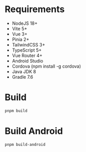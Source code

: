 # Requirements

- NodeJS 18+
- Vite 5+
- Vue 3+
- Pinia 2+
- TailwindCSS 3+
- TypeScript 5+
- Vue Router 4+
- Android Studio
- Cordova (npm install -g cordova)
- Java JDK 8
- Gradle 7.6

# Build

```bash
pnpm build
```

# Build Android

```bash
pnpm build-android
```
